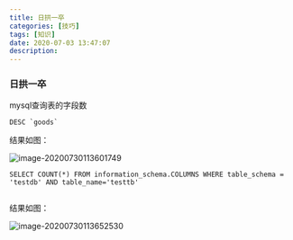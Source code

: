 ```yaml
---
title: 日拱一卒
categories: [技巧]
tags: [知识]
date: 2020-07-03 13:47:07
description:
---
```


### 日拱一卒

mysql查询表的字段数

```mysql
DESC `goods`
```
<!-- more -->
结果如图：

![image-20200730113601749](https://gitee.com/idea4j/imagerep/raw/master/images/image-20200730113601749.png)



```mysql
SELECT COUNT(*) FROM information_schema.COLUMNS WHERE table_schema = 'testdb' AND table_name='testtb'


```

结果如图：

![image-20200730113652530](https://gitee.com/idea4j/imagerep/raw/master/images/image-20200730113652530.png)





